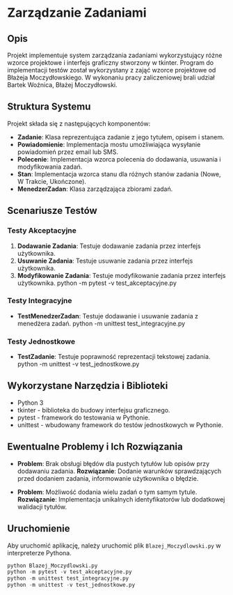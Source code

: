 # Zarządzanie Zadaniami

## Opis
Projekt implementuje system zarządzania zadaniami wykorzystujący różne wzorce projektowe i interfejs graficzny stworzony w tkinter.
Program do implementacji testów został wykorzystany z zająć wzorce projektowe od Błażeja Moczydłowskiego. W wykonaniu pracy zaliczeniowej brali udział Bartek Woźnica, Błażej Moczydłowski.

## Struktura Systemu
Projekt składa się z następujących komponentów:
- **Zadanie**: Klasa reprezentująca zadanie z jego tytułem, opisem i stanem.
- **Powiadomienie**: Implementacja mostu umożliwiająca wysyłanie powiadomień przez email lub SMS.
- **Polecenie**: Implementacja wzorca polecenia do dodawania, usuwania i modyfikowania zadań.
- **Stan**: Implementacja wzorca stanu dla różnych stanów zadania (Nowe, W Trakcie, Ukończone).
- **MenedzerZadan**: Klasa zarządzająca zbiorami zadań.

## Scenariusze Testów
### Testy Akceptacyjne
1. **Dodawanie Zadania**: Testuje dodawanie zadania przez interfejs użytkownika.
2. **Usuwanie Zadania**: Testuje usuwanie zadania przez interfejs użytkownika.
3. **Modyfikowanie Zadania**: Testuje modyfikowanie zadania przez interfejs użytkownika.
python -m pytest -v test_akceptacyjne.py

### Testy Integracyjne
- **TestMenedzerZadan**: Testuje dodawanie i usuwanie zadania z menedżera zadań.
python -m unittest test_integracyjne.py

### Testy Jednostkowe
- **TestZadanie**: Testuje poprawność reprezentacji tekstowej zadania.
python -m unittest -v test_jednostkowe.py

## Wykorzystane Narzędzia i Biblioteki
- Python 3
- tkinter - biblioteka do budowy interfejsu graficznego.
- pytest - framework do testowania w Pythonie.
- unittest - wbudowany framework do testów jednostkowych w Pythonie.

## Ewentualne Problemy i Ich Rozwiązania
- **Problem**: Brak obsługi błędów dla pustych tytułów lub opisów przy dodawaniu zadania.
  **Rozwiązanie**: Dodanie warunków sprawdzających przed dodaniem zadania, informowanie użytkownika o błędzie.

- **Problem**: Możliwość dodania wielu zadań o tym samym tytule.
  **Rozwiązanie**: Implementacja unikalnych identyfikatorów lub dodatkowej walidacji tytułów.

## Uruchomienie
Aby uruchomić aplikację, należy uruchomić plik `Blazej_Moczydlowski.py` w interpreterze Pythona.


```python
python Blazej_Moczydlowski.py
python -m pytest -v test_akceptacyjne.py
python -m unittest test_integracyjne.py
python -m unittest -v test_jednostkowe.py